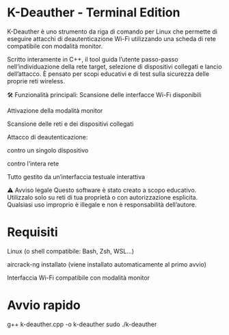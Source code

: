 # K-Deauther - Terminal Edition
K-Deauther è uno strumento da riga di comando per Linux che permette di eseguire attacchi di deautenticazione Wi-Fi utilizzando una scheda di rete compatibile con modalità monitor.

Scritto interamente in C++, il tool guida l’utente passo-passo nell’individuazione della rete target, selezione di dispositivi collegati e lancio dell’attacco. È pensato per scopi educativi e di test sulla sicurezza delle proprie reti wireless.

🛠️ Funzionalità principali:
Scansione delle interfacce Wi-Fi disponibili

Attivazione della modalità monitor

Scansione delle reti e dei dispositivi collegati

Attacco di deautenticazione:

contro un singolo dispositivo

contro l’intera rete

Tutto gestito da un’interfaccia testuale interattiva

⚠️ Avviso legale
Questo software è stato creato a scopo educativo. Utilizzalo solo su reti di tua proprietà o con autorizzazione esplicita. Qualsiasi uso improprio è illegale e non è responsabilità dell’autore.

# Requisiti
Linux (o shell compatibile: Bash, Zsh, WSL...)

aircrack-ng installato (viene installato automaticamente al primo avvio)

Interfaccia Wi-Fi compatibile con modalità monitor

# Avvio rapido

g++ k-deauther.cpp -o k-deauther
sudo ./k-deauther
